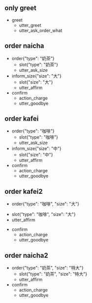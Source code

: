 ## only greet 
* greet
  - utter_greet
  - utter_ask_order_what

## order naicha
* order{"type": "奶茶"}
  - slot{"type": "奶茶"}
  - utter_ask_size
* inform_size{"size": "大"}
  - slot{"size": "大"}
  - utter_affirm
* confirm
  - action_charge
  - utter_goodbye

## order kafei
* order{"type": "咖啡"}
  - slot{"type": "咖啡"}
  - utter_ask_size
* inform_size{"size": "中"}
  - slot{"size": "中"}
  - utter_affirm
* confirm
  - action_charge
  - utter_goodbye

## order kafei2
*  order{"type": "咖啡", "size": "大"}
  - slot{"type": "咖啡", "size": "大"}
  - utter_affirm
* confirm
  - action_charge
  - utter_goodbye

## order naicha2
* order{"type": "奶茶", "size": "特大"}
  - slot{"type": "奶茶", "size": "特大"}
  - utter_affirm
* confirm
  - action_charge
  - utter_goodbye
